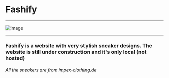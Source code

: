 # Fashify
___________________________________________________________________________________________________________________________________________________________________
![image](https://user-images.githubusercontent.com/120993360/236982188-0b4cfe52-715e-413b-9644-6c209bbf6dc0.png)
___________________________________________________________________________________________________________________________________________________________________
### Fashify is a website with very stylish sneaker designs. The website is still under construction and it's only local (not hosted)




###### All the sneakers are from impex-clothing.de
